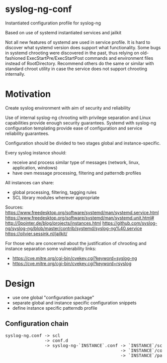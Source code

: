 # syslog-ng-conf
Instantiated configuration profile for syslog-ng

Based on use of systemd instantiated services and jailkit

Not all new features of systemd are used in service profile. It is hard to discover what systemd version does support what functionality. Some bugs in systemd chrooting were discovered in the past, thus relying on old-fashioned ExecStartPre/ExecStartPost commands and environment files instead of RootDirectory. Recommend others do the same or similar with standard chroot utility in case the service does not support chrooting internally.

# Motivation
Create syslog environment with aim of security and reliability

Use of internal syslog-ng chrooting with privilege separation and Linux capabilities provide enough security guarantees.
Systemd with syslog-ng configuration templating provide ease of configuration and service reliability guarantees.

Configuration should be divided to two stages global and instance-specific.

Every syslog instance should:
 - receive and process similar type of messages (network, linux, application, windows)
 - have own message processing, filtering and patterndb profiles

All instances can share:
 - global processing, filtering, tagging rules
 - SCL library modules wherever appropriate

Sources:
https://www.freedesktop.org/software/systemd/man/systemd.service.html
https://www.freedesktop.org/software/systemd/man/systemd.unit.html#
http://0pointer.de/blog/projects/instances.html
https://github.com/syslog-ng/syslog-ng/blob/master/contrib/systemd/syslog-ng%40.service
https://olivier.sessink.nl/jailkit/

For those who are concerned about the justification of chrooting and instance separation some vulnerability links:
- https://cve.mitre.org/cgi-bin/cvekey.cgi?keyword=syslog-ng
- https://cve.mitre.org/cgi-bin/cvekey.cgi?keyword=rsyslog

# Design
 - use one global "configuration package"
 - separate global and instance specific configuration snippets
 - define instance specific patterndb profile

## Configuration chain
<pre>syslog-ng.conf -> scl
               -> conf.d
               -> syslog-ng-`INSTANCE`.conf -> `INSTANCE`/scl
                                            -> `INSTANCE`/conf.d
                                            -> `INSTANCE`/patterndb
</pre>
